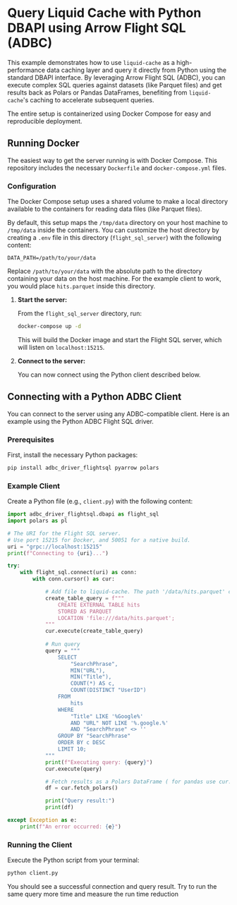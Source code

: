 # Query Liquid Cache with Python DBAPI using Arrow Flight SQL (ADBC)

This example demonstrates how to use `liquid-cache` as a high-performance data caching layer and query it directly from Python using the standard DBAPI interface. By leveraging Arrow Flight SQL (ADBC), you can execute complex SQL queries against datasets (like Parquet files) and get results back as Polars or Pandas DataFrames, benefiting from `liquid-cache`'s caching to accelerate subsequent queries.

The entire setup is containerized using Docker Compose for easy and reproducible deployment.

## Running Docker

The easiest way to get the server running is with Docker Compose. This repository includes the necessary `Dockerfile` and `docker-compose.yml` files.

### Configuration

The Docker Compose setup uses a shared volume to make a local directory available to the containers for reading data files (like Parquet files).

By default, this setup maps the `/tmp/data` directory on your host machine to `/tmp/data` inside the containers. You can customize the host directory by creating a `.env` file in this directory (`flight_sql_server`) with the following content:

```
DATA_PATH=/path/to/your/data
```

Replace `/path/to/your/data` with the absolute path to the directory containing your data on the host machine. For the example client to work, you would place `hits.parquet` inside this directory.

1.  **Start the server:**

    From the `flight_sql_server` directory, run:
    ```bash
    docker-compose up -d
    ```

    This will build the Docker image and start the Flight SQL server, which will listen on `localhost:15215`.

2.  **Connect to the server:**

    You can now connect using the Python client described below.

## Connecting with a Python ADBC Client

You can connect to the server using any ADBC-compatible client. Here is an example using the Python ADBC Flight SQL driver.

### Prerequisites

First, install the necessary Python packages:

```bash
pip install adbc_driver_flightsql pyarrow polars
```

### Example Client

Create a Python file (e.g., `client.py`) with the following content:

```python
import adbc_driver_flightsql.dbapi as flight_sql
import polars as pl

# The URI for the Flight SQL server.
# Use port 15215 for Docker, and 50051 for a native build.
uri = "grpc://localhost:15215"
print(f"Connecting to {uri}...")

try:
    with flight_sql.connect(uri) as conn:
        with conn.cursor() as cur:

            # Add file to liquid-cache. The path '/data/hits.parquet' corresponds to the volume mount in the container.
            create_table_query = f"""
                CREATE EXTERNAL TABLE hits
                STORED AS PARQUET
                LOCATION 'file:///data/hits.parquet';
            """
            cur.execute(create_table_query)
            
            # Run query 
            query = """
                SELECT 
                    "SearchPhrase", 
                    MIN("URL"), 
                    MIN("Title"), 
                    COUNT(*) AS c, 
                    COUNT(DISTINCT "UserID") 
                FROM 
                    hits 
                WHERE 
                    "Title" LIKE '%Google%' 
                    AND "URL" NOT LIKE '%.google.%' 
                    AND "SearchPhrase" <> '' 
                GROUP BY "SearchPhrase" 
                ORDER BY c DESC 
                LIMIT 10;
            """
            print(f"Executing query: {query}")
            cur.execute(query)

            # Fetch results as a Polars DataFrame ( for pandas use cur.fetch_df)
            df = cur.fetch_polars()

            print("Query result:")
            print(df)

except Exception as e:
    print(f"An error occurred: {e}")

```

### Running the Client

Execute the Python script from your terminal:

```bash
python client.py
```

You should see a successful connection and query result.
Try to run the same query more time and measure the run time reduction